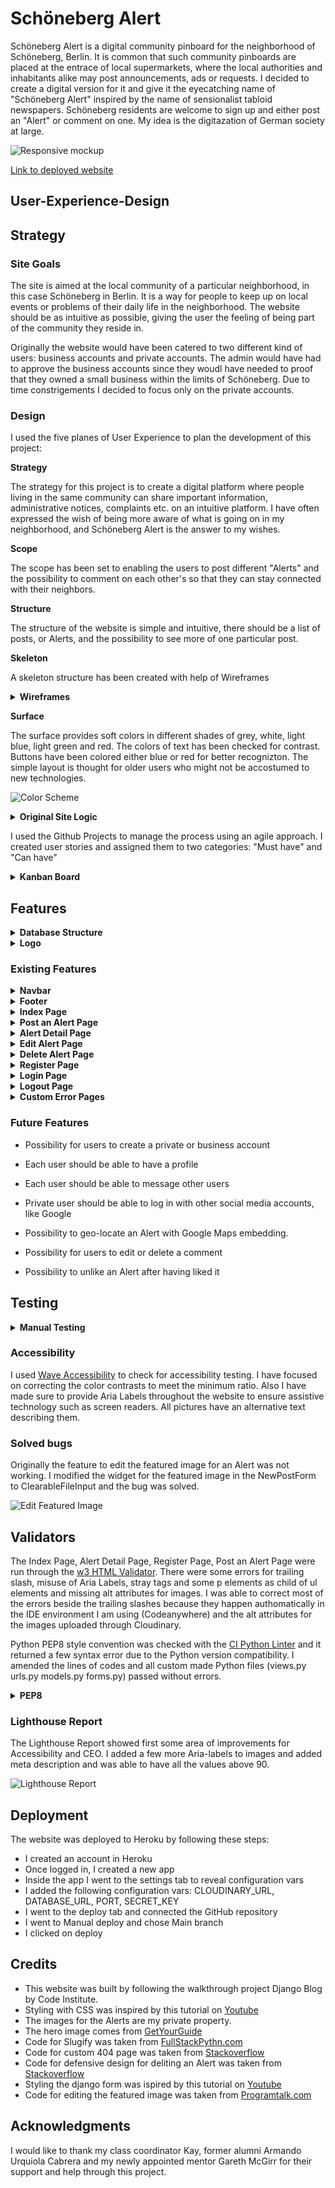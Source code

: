 # Schöneberg Alert

Schöneberg Alert is a digital community pinboard for the neighborhood of Schöneberg, Berlin. It is common that such community pinboards are placed at the entrace of local supermarkets, where the local authorities and inhabitants alike may post announcements, ads or requests. I decided to create a digital version for it and give it the eyecatching name of "Schöneberg Alert" inspired by the name of sensionalist tabloid newspapers. Schöneberg residents are welcome to sign up and either post an "Alert" or comment on one. My idea is the digitazation of German society at large.

![Responsive mockup](https://github.com/AlessandroRossi87/project-4-blog/blob/main/docs/images/mockup.png)

[Link to deployed website](https://project4-pinboard-1c32e796b2e1.herokuapp.com/)

## User-Experience-Design

## Strategy

### Site Goals

The site is aimed at the local community of a particular neighborhood, in this case Schöneberg in Berlin. It is a way for people to keep up on local events or problems of their daily life in the neighborhood. The website should be as intuitive as possible, giving the user the feeling of being part of the community they reside in.

Originally the website would have been catered to two different kind of users: business accounts and private accounts. The admin would have had to approve the business accounts since they woudl have needed to proof that they owned a small business within the limits of Schöneberg. Due to time constrigements I decided to focus only on the private accounts.

### Design

I used the five planes of User Experience to plan the development of this project:

**Strategy**

The strategy for this project is to create a digital platform where people living in the same community can share important information, administrative notices, complaints etc. on an intuitive platform. I have often expressed the wish of being more aware of what is going on in my neighborhood, and Schöneberg Alert is the answer to my wishes.

**Scope**

The scope has been set to enabling the users to post different "Alerts" and the possibility to comment on each other's so that they can stay connected with their neighbors.

**Structure**

The structure of the website is simple and intuitive, there should be a list of posts, or Alerts, and the possibility to see more of one particular post.

**Skeleton**

A skeleton structure has been created with help of Wireframes

<details>
<summary><strong>Wireframes</strong></summary>

![Wireframes](https://github.com/AlessandroRossi87/project-4-blog/blob/main/docs/images/indexwf.png)

![Wireframes](https://github.com/AlessandroRossi87/project-4-blog/blob/main/docs/images/signloginwf.png)

![Wireframes](https://github.com/AlessandroRossi87/project-4-blog/blob/main/docs/images/alertwf.png)

</details>

**Surface**

The surface provides soft colors in different shades of grey, white, light blue, light green and red. The colors of text has been checked for contrast. Buttons have been colored either blue or red for better recognizton. The simple layout is thought for older users who might not be accostumed to new technologies.

![Color Scheme]()
   
<details>
<summary><strong>Original Site Logic</strong></summary>

![Original Site Logic](https://github.com/AlessandroRossi87/project-4-blog/blob/main/docs/images/sitelogic.png)

</details>

I used the Github Projects to manage the process using an agile approach. I created user stories and assigned them to two categories: "Must have" and "Can have"

<details>
<summary><strong>Kanban Board</strong></summary>

![Kanban Board](https://github.com/AlessandroRossi87/project-4-blog/blob/main/docs/images/kanban.png)

</details>

## Features

<details>
<summary><strong>Database Structure</strong></summary>

![Database structure](https://github.com/AlessandroRossi87/project-4-blog/blob/main/docs/images/database.png)

</details>

<details>
<summary><strong>Logo</strong></summary>

I created a corporate identity for this website by using a red bell icon from FontAwesome nested between the two words that constitute the website's name. The same red bell can be found as the default image for the alerts.

![Logo](https://github.com/AlessandroRossi87/project-4-blog/blob/main/docs/images/logo.png)

![Default Picture](https://github.com/AlessandroRossi87/project-4-blog/blob/main/docs/images/default.png)

</details>

### Existing Features

<details>
<summary><strong>Navbar</strong></summary>

The navbar is fully responsive and for unauthenticated users it links to:

- Home Page
- Sign Up Page
- Log In Page

![Unauthenticated Navbar](https://github.com/AlessandroRossi87/project-4-blog/blob/main/docs/images/unauthnav.png)

For authenticated users it links to:

- Home Page
- Post an Alert page
- Sign Out Page

![Authenticated Navbar](https://github.com/AlessandroRossi87/project-4-blog/blob/main/docs/images/authnav.png)

The navbar menu transforms into an hambuger menu in narrow screens.

![Hamburger Navbar](https://github.com/AlessandroRossi87/project-4-blog/blob/main/docs/images/hamburger.png)

</details>

<details>
<summary><strong>Footer</strong></summary>

The footer is fully responsive and same as the navbar for unauthenticated users it liks to:

- Home Page
- Sign Up Page
- Log In Page

![Unauthenticated footer](https://github.com/AlessandroRossi87/project-4-blog/blob/main/docs/images/unauthfooter.png)

For authenticated users it liks to:

- Home Page
- Post an Alert page
- Sign Out Page

![Authenticated footer](https://github.com/AlessandroRossi87/project-4-blog/blob/main/docs/images/authfooter.png)

The footer also contains liks to social media websites, which open up in a new window

</details>

<details>
<summary><strong>Index Page</strong></summary>

The Index Page extends the base and includes the following sections:

**Hero section**

The hero section features an Image from a street fair in Schöneberg which reflects the neighborhood's diversity, it also features an intro text explaining the goals of this website.

![Hero section](https://github.com/AlessandroRossi87/project-4-blog/blob/main/docs/images/hero.png)

**Category filter**

Each Alert can be filtered by its category. There are 9 categories available for the user to choose:

- Business Recommendations
- Environment
- Events
- Health & Wellness
- Housing
- Lost & Found
- News & Updates
- Safety
- Traffic & Transportation

![Categories](https://github.com/AlessandroRossi87/project-4-blog/blob/main/docs/images/categories.png)

When the user clicks on a category only posts related to that category are shown. In order to reset the filter the user clicks on "clear" button.

![No Alerts](https://github.com/AlessandroRossi87/project-4-blog/blob/main/docs/images/noalerts.png)

If no Alerts are available for a certain category a message is displayed and an extra button to clear the categories and display all alerts.

**Alert section**

This sections lists all the Alerts posted by users. It shows the picture, either from the user or a default one, the title, the date and time of posting, the number of likes and comments, the author and the category. The user can click on the title to read the Alert in detail.

![Alert section](https://github.com/AlessandroRossi87/project-4-blog/blob/main/docs/images/postlist.png)

</details>

<details>
<summary><strong>Post an Alert Page</strong></summary>

The page extends the base and it shows the Django form for posting a new Alert. The template is also used for editing the posts. For new Alerts the header reads "Post an Alert" whereas for editing it reads "Edit an Alert". The submit button a the end reads "Submit" for new Alerts or "Update" for editing Alerts.

![Post an Alert](https://github.com/AlessandroRossi87/project-4-blog/blob/main/docs/images/newalert.png)

</details>

<details>
<summary><strong>Alert Detail Page</strong></summary>

The page shows the Alert with its text on the left and the picture on the right on wide screens. The user can read the text and, if authenticated, they can like the alert or leave a comment. The comments need to be approved by the Admin in order to avoid hate speech.

![Post Detail](https://github.com/AlessandroRossi87/project-4-blog/blob/main/docs/images/postdetail.png)

If the user is the author of the Alert two buttons will be visible to them in order to Edit or Delete the post

![Edit Delete](https://github.com/AlessandroRossi87/project-4-blog/blob/main/docs/images/editdeletebtns.png)

</details>

<details>
<summary><strong>Edit Alert Page</strong></summary>

The page enables the author of the Alert to modify their post. They can modify al fields in the post.

![Edit Alert](https://github.com/AlessandroRossi87/project-4-blog/blob/main/docs/images/edit.png)

</details>

<details>
<summary><strong>Delete Alert Page</strong></summary>

Defensive design has been applied to this website. If the author of an Alert desires to delete their Alert they are redirected to this page where they can confirm or cancel the deletion.

![Delete Alert](https://github.com/AlessandroRossi87/project-4-blog/blob/main/docs/images/delete.png)

</details>

<details>
<summary><strong>Register Page</strong></summary>

The page allows the user to sign up by creating a username and a password. The page includes a link to the Login Page in case the user has already an account.

![Post Detail](https://github.com/AlessandroRossi87/project-4-blog/blob/main/docs/images/register.png)

</details>

<details>
<summary><strong>Login Page</strong></summary>

The page allows the user to log in to their account in order to post, like or comment an Alert. The page includes a link to the Register Page in case the user does not have an account.

![Login Page](https://github.com/AlessandroRossi87/project-4-blog/blob/main/docs/images/login.png)

</details>

<details>
<summary><strong>Logout Page</strong></summary>

When the user clicks on "Logout" they are redirected to the Logout page where they are asked to confirm if they want to log out:

![Logout Page](https://github.com/AlessandroRossi87/project-4-blog/blob/main/docs/images/logout.png)

</details>

<details>
<summary><strong>Custom Error Pages</strong></summary>

Custom Error Pages have been created for error 400, 403, 404 and 500.

![404 error](https://github.com/AlessandroRossi87/project-4-blog/blob/main/docs/images/404.png)

</details>

### Future Features

- Possibility for users to create a private or business account

- Each user should be able to have a profile

- Each user should be able to message other users

- Private user should be able to log in with other social media accounts, like Google

- Possibility to geo-locate an Alert with Google Maps embedding.

- Possibility for users to edit or delete a comment

- Possibility to unlike an Alert after having liked it

## Testing

<details>
<summary><strong>Manual Testing</strong></summary>

| Register Page         | Results                                           |
| --------------------- | ------------------------------------------------- |
| Username required     | Text field left empty gives error message         |
| Password required     | Text field left empty gives error message         |
| Password confirmation | If password does not match it gives error message |
| Register button       | It validates registration and logs in the user    |

| Login & Logout | Results                                                                                                                           |
| -------------- | --------------------------------------------------------------------------------------------------------------------------------- |
| Login          | Registered user is able to log in with username and password. If user tries to log in without credentials, error message is shown |
| Logout         | Logout page visible only to logged in users. It asks for confirmation to log out                                                  |
| Logout button  | It logs out the user and redirects to Home Page where a message confirms successfull logout                                       |

| Post, Edit, Delete Alert | Results                                                                                 |
| ------------------------ | --------------------------------------------------------------------------------------- |
| Title required           | Text field left empty gives error message                                               |
| Image not required       | If left empty a default image is shown                                                  |
| Content required         | Text left empty gives error message                                                     |
| Category required        | If no category is selectet it gives error message                                       |
| Edit button              | Only author of Alert is shown this button. It redirects the user to the Edit Alert page |
| Edit fields              | User is able to modify all fields in Alert and change the image                         |
| Delete button            | Only author of Alert is shown this button. It directs the user to the Delete Alert page |
| Delete Alert Page        | It shows the user a button to confirm deletion and one to cancel deletion               |
| Delete Alert button      | It deletes the Alert and redirects the user to the Home Page                            |
| Cancel Delete button     | It redirects the user back to the Alert Detail Page                                     |
| Alert Detail Page        | If user clicks on Alert Title it redirects to the Alert Detail Page                     |

| Comment & Like   | Results                                                                 |
| ---------------- | ----------------------------------------------------------------------- |
| Read comments    | All users are able to read comments in the Alert Detail Page            |
| Post a comment   | Only logged in users are able to post a comment                         |
| Submit button    | A message informs them that the comment needs Admin approval            |
| Approve comments | Only Superuser is able to approve or reject comments from Admin Site    |
| Like button      | Only logged in users are able to like an Alert in the Alert Detail page |

| Nagivation links | Results                                                                                                                                                         |
| ---------------- | --------------------------------------------------------------------------------------------------------------------------------------------------------------- |
| Logo             | User clicks on the Logo and is redirected to Home Page                                                                                                          |
| Home             | User clicks on "Home" and is redirected to Home Page                                                                                                            |
| Login            | A logged out user is redirected to Login page                                                                                                                   |
| Logout           | A logged in user is redirected to Logout page                                                                                                                   |
| Register         | A logged out user is redirected to Register Page                                                                                                                |
| Post an Alert    | A logged in user is redirected to Post an Alert Page                                                                                                            |
| Social media     | Social media icons open up in a new tab                                                                                                                         |
| Category filter  | User clicks on a category and only the relative Alerts are shown. If no Alert for that category a message informs the user and invites them to clear the filter |
| Mobile menu      | On narrow screens the user clicks on the hamburger icon to open the navigation bar                                                                              |

</details>

### Accessibility

I used [Wave Accessibility](https://wave.webaim.org/) to check for accessibility testing. I have focused on correcting the color contrasts to meet the minimum ratio. Also I have made sure to provide Aria Labels throughout the website to ensure assistive technology such as screen readers. All pictures have an alternative text describing them.

### Solved bugs

Originally the feature to edit the featured image for an Alert was not working. I modified the widget for the featured image in the NewPostForm to ClearableFileInput and the bug was solved.

![Edit Featured Image](https://github.com/AlessandroRossi87/project-4-blog/blob/main/docs/images/imgupdatebug.png)

## Validators

The Index Page, Alert Detail Page, Register Page, Post an Alert Page were run through the [w3 HTML Validator](https://validator.w3.org/). There were some errors for trailing slash, misuse of Aria Labels, stray tags and some p elements as child of ul elements and missing alt attributes for images. I was able to correct most of the errors beside the trailing slashes because they happen authomatically in the IDE environment I am using (Codeanywhere) and the alt attributes for the images uploaded through Cloudinary.

Python PEP8 style convention was checked with the [CI Python Linter](https://pep8ci.herokuapp.com/) and it returned a few syntax error due to the Python version compatibility. I amended the lines of codes and all custom made Python files (views.py urls.py models.py forms.py) passed without errors.

<details>
<summary><strong>PEP8</strong></summary>

![views.py](https://github.com/AlessandroRossi87/project-4-blog/blob/main/docs/images/viewspep8.png)

![urls.py](https://github.com/AlessandroRossi87/project-4-blog/blob/main/docs/images/urlspep8.png)

![models.py](https://github.com/AlessandroRossi87/project-4-blog/blob/main/docs/images/modelspep8.png)

![forms.py](https://github.com/AlessandroRossi87/project-4-blog/blob/main/docs/images/formspep8.png)

</details>

### Lighthouse Report

The Lighthouse Report showed first some area of improvements for Accessibility and CEO. I added a few more Aria-labels to images and added meta description and was able to have all the values above 90.

![Lighthouse Report](https://github.com/AlessandroRossi87/project-4-blog/blob/main/docs/images/lighthouse.png)

## Deployment

The website was deployed to Heroku by following these steps:

- I created an account in Heroku
- Once logged in, I created a new app
- Inside the app I went to the settings tab to reveal configuration vars
- I added the following configuration vars: CLOUDINARY_URL, DATABASE_URL, PORT, SECRET_KEY
- I went to the deploy tab and connected the GitHub repository
- I went to Manual deploy and chose Main branch
- I clicked on deploy

## Credits

- This website was built by following the walkthrough project Django Blog by Code Institute.
- Styling with CSS was inspired by this tutorial on [Youtube](https://www.youtube.com/watch?v=INIW731cxIo&t=1510s)
- The images for the Alerts are my private property.
- The hero image comes from [GetYourGuide](https://cdn.getyourguide.com/img/tour/95204b7993d5f8aa.jpeg/145.jpg)
- Code for Slugify was taken from [FullStackPythn.com](https://www.fullstackpython.com/django-utils-text-slugify-examples.html)
- Code for custom 404 page was taken from [Stackoverflow](https://stackoverflow.com/questions/17662928/django-creating-a-custom-500-404-error-page)
- Code for defensive design for deliting an Alert was taken from [Stackoverflow](https://stackoverflow.com/questions/31843145/deleteview-with-confirmation-template-and-post-method)
- Styling the django form was ispired by this tutorial on [Youtube](https://www.youtube.com/watch?v=6-XXvUENY_8)
- Code for editing the featured image was taken from [Programtalk.com](https://programtalk.com/python-examples/django.forms.ClearableFileInput/?utm_content=cmp-true)

## Acknowledgments

I would like to thank my class coordinator Kay, former alumni Armando Urquiola Cabrera and my newly appointed mentor Gareth McGirr for their support and help through this project.
